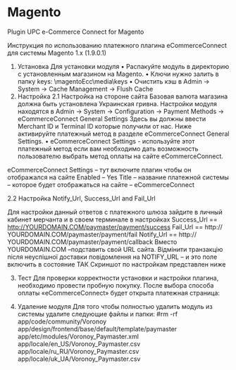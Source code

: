 # Magento
Plugin UPC e-Commerce Connect for Magento
 
Инструкция по использованию платежного плагина eCommerceConnect для системы Magento 1.x (1.9.0.1)

1.	Установка
 Для установки модуля
•	Распакуйте модуль в директорию с установленным магазином на Magento.
•	Ключи нужно залить в папку keys: \magentoEcc\media\keys
•	Очистить кэш в Admin -> System -> Cache Management -> Flush Cache
2.	Настройка 
2.1 Настройка на стороне сайта
Базовая валюта магазина должна быть установлена Украинская гривна.
Настройки модуля находятся в 
Admin -> System -> Configuration -> Payment Methods -> eCommerceConnect General Settings
 Здесь вы должны ввести Merchant ID и Terminal ID которые получили от нас.
 Ниже активируйте платежный метод в разделе 
eCommerceConnect General Settings.
•	eCommerceConnect Settings - используйте этот платежный метод если вам необходимо дать возможность пользователю выбрать метод оплаты на сайте eCommerceConnect.
 
eCommerceConnect Settings – тут включите плагин чтобы он отображался на сайте Enabled – Yes
Title – название платежной системы – которое будет отображаться на сайте – eCommerceConnect

2.2	Настройка Notify_Url, Success_Url and Fail_Url

Для настройки данный ответов с платежного шлюза зайдите в личный кабинет мерчанта и в своем терминале в настройках
Success_Url  == http://YOURDOMAIN.COM/paymaster/payment/success
Fail_Url ==  http:// YOURDOMAIN.COM/paymaster/payment/fail
Notify_Url == http:// YOURDOMAIN.COM/paymaster/payment/callback
Вместо YOURDOMAIN.COM –подставить свой URL сайта.
Відмінити транзакцію після неуспішної доставки повідомлення на NOTIFY_URL – и это поле включить в состояние ТАК
Скриншот по настройкам представлен ниже
 


3.	Тест
Для проверки корректности установки и настройки плагина, необходимо провести пробную покупку.
После выбора способа оплаты «eCommerceConnect» будет открыта платежная страница:

 


4.	Удаление модуля
Для того чтобы полностью удалить модуль из системы удалите следующие файлы и папки:
#rm -rf app/code/community/Voronoy app/design/frontend/base/default/template/paymaster app/etc/modules/Voronoy_Paymaster.xml app/locale/en_US/Voronoy_Paymaster.csv app/locale/ru_RU/Voronoy_Paymaster.csv app/locale/uk_UA/Voronoy_Paymaster.csv


